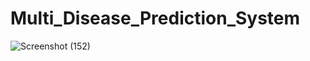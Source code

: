 # Multi_Disease_Prediction_System


![Screenshot (152)](https://github.com/user-attachments/assets/e5e7183c-459f-4e71-b4df-eb618ff1b492)
